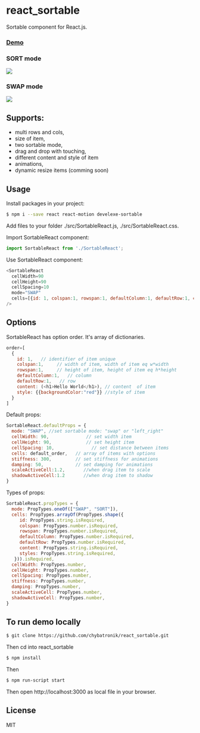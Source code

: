 # react_sortable

Sortable component for React.js.
### [Demo]

### SORT mode
![](https://chybatronik.github.io/react_sortable/img/ezgif.com-optimize.gif)

###  SWAP mode
![](https://chybatronik.github.io/react_sortable/img/simple.gif)


## Supports:

- multi rows and cols,
- size of item,
- two sortable mode,
- drag and drop with touching,
- different content and style of item
- animations,
- dynamic resize items (comming soon)

## Usage

Install packages in your project:

```sh
$ npm i --save react react-motion develexe-sortable
```

Add files to your folder ./src/SortableReact.js, ./src/SortableReact.css.

Import SortableReact component:

```javascript
import SortableReact from './SortableReact';
```

Use SortableReact component:

```javascript
<SortableReact
  cellWidth=90
  cellHeight=90
  cellSpacing=10
  mode="SWAP"
  cells=[{id: 1, colspan:1, rowspan:1, defaultColumn:1, defaultRow:1, content: (<h1>Hello</h1>), style:{backgroundColor:"green"}}]
/>
```

## Options
SortableReact has option order. It's array of dictionaries.

```javascript
order=[
  {
    id: 1,   // identifier of item unique
    colspan:1,     // width of item, width of item eq w*width
    rowspan:1,     // height of item, height of item eq h*height
    defaultColumn:1,   // column
    defaultRow:1,   // row
    content: (<h1>Hello World</h1>), // content  of item
    style: {{backgroundColor:"red"}} //style of item
  }
]
```

Default props:

```javascript
SortableReact.defaultProps = {
  mode: "SWAP", //set sortable mode: "swap" or "left_right"
  cellWidth: 90,              // set width item
  cellHeight: 90,             // set height item
  cellSpacing: 10,              // set distance between items
  cells: default_order,   // array of items with options
  stiffness: 300,         // set stiffness for animations
  damping: 50,            // set damping for animations
  scaleActiveCell:1.2,       //when drag item to scale
  shadowActiveCell:1.2       //when drag item to shadow
}
```

Types of props:

```javascript
SortableReact.propTypes = {
  mode: PropTypes.oneOf(["SWAP", "SORT"]),
  cells: PropTypes.arrayOf(PropTypes.shape({
     id: PropTypes.string.isRequired,
     colspan: PropTypes.number.isRequired,
     rowspan: PropTypes.number.isRequired,
     defaultColumn: PropTypes.number.isRequired,
     defaultRow: PropTypes.number.isRequired,
     content: PropTypes.string.isRequired,
     styles: PropTypes.string.isRequired,
   })).isRequired,
  cellWidth: PropTypes.number,
  cellHeight: PropTypes.number,
  cellSpacing: PropTypes.number,
  stiffness: PropTypes.number,
  damping: PropTypes.number,
  scaleActiveCell: PropTypes.number,
  shadowActiveCell: PropTypes.number,
}
```

## To run demo locally

```sh
$ git clone https://github.com/chybatronik/react_sortable.git
```
Then cd into react_sortable
```sh
$ npm install
```
Then
```sh
$ npm run-script start
```

Then open http://localhost:3000 as local file in your browser.

License
----

MIT

[//]: #

[Demo]: <https://chybatronik.github.io/react_sortable/build/>

